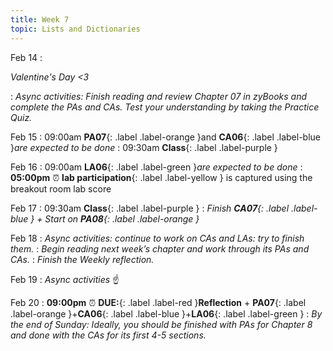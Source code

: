 ```yaml
---
title: Week 7
topic: Lists and Dictionaries
---
```

Feb 14
: <p class="text-grey-dk-000 mb-0"><em>Valentine's Day <3</em></p>

 : _Async activities: Finish reading and review Chapter 07 in zyBooks and complete the PAs and CAs.
Test your understanding by taking the Practice Quiz._

Feb 15
 : 09:00am **PA07**{: .label .label-orange }and **CA06**{: .label .label-blue }_are expected to be done_
 : 09:30am **Class**{: .label .label-purple }

Feb 16
 : 09:00am **LA06**{: .label .label-green }_are expected to be done_
 : **05:00pm** ⏰  **lab participation**{: .label .label-yellow } is captured using the breakout room lab score

Feb 17
 : 09:30am **Class**{: .label .label-purple }
 : _Finish **CA07**{: .label .label-blue } + Start on **PA08**{: .label .label-orange }_

Feb 18
 : _Async activities: continue to work on CAs and LAs: try to finish them._
 : _Begin reading next week’s chapter and work through its PAs and CAs._
 : _Finish the Weekly reflection._

Feb 19
 : _Async activities_ ☝️ 

Feb 20
 : **09:00pm** ⏰  **DUE:**{: .label .label-red }**Reflection** + **PA07**{: .label .label-orange }+**CA06**{: .label .label-blue }+**LA06**{: .label .label-green } 
 : _By the end of Sunday: Ideally, you should be finished with PAs for Chapter 8 and done with the CAs for its first 4-5 sections._

